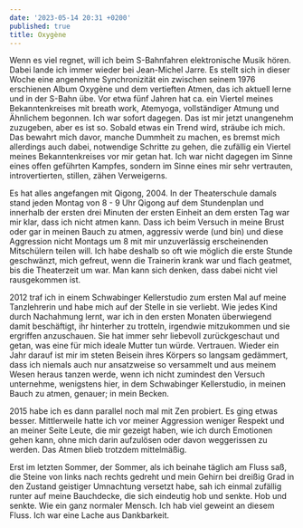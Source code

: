 ```yaml
---
date: '2023-05-14 20:31 +0200'
published: true
title: Oxygène
---
```


Wenn es viel regnet, will ich beim S-Bahnfahren elektronische Musik hören. Dabei lande ich immer wieder bei Jean-Michel Jarre. Es stellt sich in dieser Woche eine angenehme Synchronizität ein zwischen seinem 1976 erschienen Album Oxygène und dem vertieften Atmen, das ich aktuell lerne und in der S-Bahn übe. Vor etwa fünf Jahren hat ca. ein Viertel meines Bekanntenkreises mit breath work, Atemyoga, vollständiger Atmung und Ähnlichem begonnen. Ich war sofort dagegen. Das ist mir jetzt unangenehm zuzugeben, aber es ist so. Sobald etwas ein Trend wird, sträube ich mich. Das bewahrt mich davor, manche Dummheit zu machen, es bremst mich allerdings auch dabei, notwendige Schritte zu gehen, die zufällig ein Viertel meines Bekanntenkreises vor mir getan hat. Ich war nicht dagegen im Sinne eines offen geführten Kampfes, sondern im Sinne eines mir sehr vertrauten, introvertierten, stillen, zähen Verweigerns. 

Es hat alles angefangen mit Qigong, 2004. In der Theaterschule damals stand jeden Montag von 8 - 9 Uhr Qigong auf dem Stundenplan und innerhalb der ersten drei Minuten der ersten Einheit an dem ersten Tag war mir klar, dass ich nicht atmen kann. Dass ich beim Versuch in meine Brust oder gar in meinen Bauch zu atmen, aggressiv werde (und bin) und diese Aggression nicht Montags um 8 mit mir unzuverlässig erscheinenden Mitschülern teilen will. Ich habe deshalb so oft wie möglich die erste Stunde geschwänzt, mich gefreut, wenn die Trainerin krank war und flach geatmet, bis die Theaterzeit um war. Man kann sich denken, dass dabei nicht viel rausgekommen ist. 

2012 traf ich in einem Schwabinger Kellerstudio zum ersten Mal auf meine Tanzlehrerin und habe mich auf der Stelle in sie verliebt. Wie jedes Kind durch Nachahmung lernt, war ich in den ersten Monaten überwiegend damit beschäftigt, ihr hinterher zu trotteln, irgendwie mitzukommen und sie ergriffen anzuschauen. Sie hat immer sehr liebevoll zurückgeschaut und getan, was eine für mich ideale Mutter tun würde. Vertrauen. Wieder ein Jahr darauf ist mir im steten Beisein ihres Körpers so langsam gedämmert, dass ich niemals auch nur ansatzweise so versammelt und aus meinem Wesen heraus tanzen werde, wenn ich nicht zumindest den Versuch unternehme, wenigstens hier, in dem Schwabinger Kellerstudio, in meinen Bauch zu atmen, genauer; in mein Becken.

2015 habe ich es dann parallel noch mal mit Zen probiert. Es ging etwas besser. Mittlerweile hatte ich vor meiner Aggression weniger Respekt und an meiner Seite Leute, die mir gezeigt haben, wie ich durch Emotionen gehen kann, ohne mich darin aufzulösen oder davon weggerissen zu werden. Das Atmen blieb trotzdem mittelmäßig.

Erst im letzten Sommer, der Sommer, als ich beinahe täglich am Fluss saß, die Steine von links nach rechts gedreht und mein Gehirn bei dreißig Grad in den Zustand geistiger Umnachtung versetzt habe, sah ich einmal zufällig runter auf meine Bauchdecke, die sich eindeutig hob und senkte. Hob und senkte. Wie ein ganz normaler Mensch. Ich hab viel geweint an diesem Fluss. Ich war eine Lache aus Dankbarkeit.
